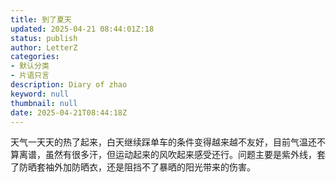 ```yaml
---
title: 到了夏天
updated: 2025-04-21 08:44:01Z:18
status: publish
author: LetterZ
categories:
- 默认分类
- 片语只言
description: Diary of zhao
keyword: null
thumbnail: null
date: 2025-04-21T08:44:18Z
---
```


天气一天天的热了起来，白天继续踩单车的条件变得越来越不友好，目前气温还不算离谱，虽然有很多汗，但运动起来的风吹起来感受还行。问题主要是紫外线，套了防晒套袖外加防晒衣，还是阻挡不了暴晒的阳光带来的伤害。